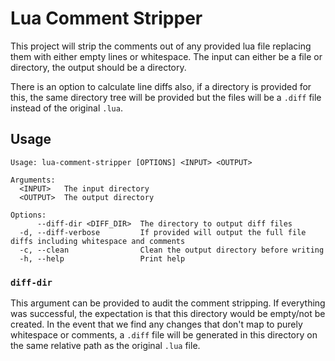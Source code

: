 # Lua Comment Stripper

This project will strip the comments out of any provided lua file replacing them with either empty lines
or whitespace. The input can either be a file or directory, the output should be a directory.

There is an option to calculate line diffs also, if a directory is provided for this, the same directory
tree will be provided but the files will be a `.diff` file instead of the original `.lua`.

## Usage

```shell
Usage: lua-comment-stripper [OPTIONS] <INPUT> <OUTPUT>

Arguments:
  <INPUT>   The input directory
  <OUTPUT>  The output directory

Options:
      --diff-dir <DIFF_DIR>  The directory to output diff files
  -d, --diff-verbose         If provided will output the full file diffs including whitespace and comments
  -c, --clean                Clean the output directory before writing
  -h, --help                 Print help
```

### `diff-dir`

This argument can be provided to audit the comment stripping. If everything was successful, the
expectation is that this directory would be empty/not be created. In the event that we find any
changes that don't map to purely whitespace or comments, a `.diff` file will be generated in this
directory on the same relative path as the original `.lua` file.
